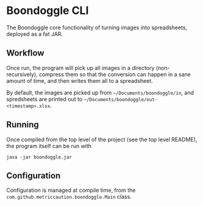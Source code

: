 # Boondoggle CLI

The Boondoggle core functionality of turning images into spreadsheets, deployed as a fat JAR.

## Workflow
Once run, the program will pick up all images in a directory (non-recursively), compress them so that the conversion can happen in a sane amount of time, and then writes them all to a spreadsheet.

By default, the images are picked up from `~/Documents/boondoggle/in`, and spredsheets are printed out to `~/Documents/boondoggle/out-<timestamp>.xlsx`.

## Running
Once compiled from the top level of the project (see the top level README), the program itself can be run with

	java -jar boondoggle.jar 

## Configuration
Configuration is managed at compile time, from the `com.github.metriccaution.boondoggle.Main` class.

